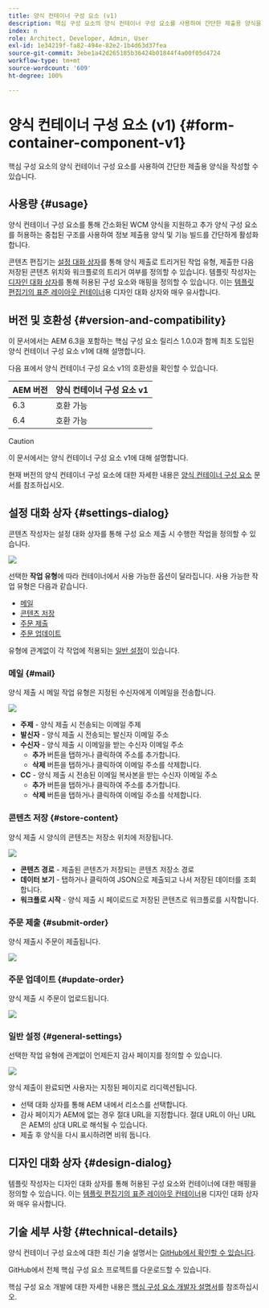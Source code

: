 ```yaml
---
title: 양식 컨테이너 구성 요소 (v1)
description: 핵심 구성 요소의 양식 컨테이너 구성 요소를 사용하여 간단한 제출용 양식을 작성할 수 있습니다.
index: n
role: Architect, Developer, Admin, User
exl-id: 1e34219f-fa82-494e-82e2-1b4d63d37fea
source-git-commit: 3ebe1a42d265185b36424b01844f4a00f05d4724
workflow-type: tm+mt
source-wordcount: '609'
ht-degree: 100%

---
```


# 양식 컨테이너 구성 요소 (v1) {#form-container-component-v1}

핵심 구성 요소의 양식 컨테이너 구성 요소를 사용하여 간단한 제출용 양식을 작성할 수 있습니다.

## 사용량 {#usage}

양식 컨테이너 구성 요소를 통해 간소화된 WCM 양식을 지원하고 추가 양식 구성 요소를 허용하는 중첩된 구조를 사용하여 정보 제출용 양식 및 기능 빌드를 간단하게 활성화합니다.

콘텐츠 편집기는 [설정 대화 상자](#settings-dialog)를 통해 양식 제출로 트리거된 작업 유형, 제출한 다음 저장된 콘텐츠 위치와 워크플로의 트리거 여부를 정의할 수 있습니다. 템플릿 작성자는 [디자인 대화 상자](#design-dialog)를 통해 허용된 구성 요소와 매핑을 정의할 수 있습니다. 이는 [템플릿 편집기의 표준 레이아웃 컨테이너](https://helpx.adobe.com/kr/experience-manager/6-4/sites/authoring/using/templates.html)용 디자인 대화 상자와 매우 유사합니다.

## 버전 및 호환성 {#version-and-compatibility}

이 문서에서는 AEM 6.3을 포함하는 핵심 구성 요소 릴리스 1.0.0과 함께 최초 도입된 양식 컨테이너 구성 요소 v1에 대해 설명합니다.

다음 표에서 양식 컨테이너 구성 요소 v1의 호환성을 확인할 수 있습니다.

| AEM 버전 | 양식 컨테이너 구성 요소 v1 |
|--- |--- |
| 6.3 | 호환 가능 |
| 6.4 | 호환 가능 |

>[!CAUTION]
>
>이 문서에서는 양식 컨테이너 구성 요소 v1에 대해 설명합니다.
>
>현재 버전의 양식 컨테이너 구성 요소에 대한 자세한 내용은 [양식 컨테이너 구성 요소](/help/components/forms/form-container.md) 문서를 참조하십시오.

## 설정 대화 상자 {#settings-dialog}

콘텐츠 작성자는 설정 대화 상자를 통해 구성 요소 제출 시 수행한 작업을 정의할 수 있습니다.

![](/help/assets/chlimage_1.png)

선택한 **작업 유형**&#x200B;에 따라 컨테이너에서 사용 가능한 옵션이 달라집니다. 사용 가능한 작업 유형은 다음과 같습니다.

* [메일](#mail)
* [콘텐츠 저장](#store-content)
* [주문 제출](#submit-order)
* [주문 업데이트](#update-order)

유형에 관계없이 각 작업에 적용되는 [일반 설정](#general-settings)이 있습니다.

### 메일 {#mail}

양식 제출 시 메일 작업 유형은 지정된 수신자에게 이메일을 전송합니다.

![](/help/assets/chlimage_1-1.png)

* **주제** - 양식 제출 시 전송되는 이메일 주제
* **발신자** - 양식 제출 시 전송되는 발신자 이메일 주소
* **수신자** - 양식 제출 시 이메일을 받는 수신자 이메일 주소
   * **추가** 버튼을 탭하거나 클릭하여 주소를 추가합니다.
   * **삭제** 버튼을 탭하거나 클릭하여 이메일 주소를 삭제합니다.
* **CC** - 양식 제출 시 전송된 이메일 복사본을 받는 수신자 이메일 주소
   * **추가** 버튼을 탭하거나 클릭하여 주소를 추가합니다.
   * **삭제** 버튼을 탭하거나 클릭하여 이메일 주소를 삭제합니다.

### 콘텐츠 저장 {#store-content}

양식 제출 시 양식의 콘텐츠는 저장소 위치에 저장됩니다.

![](/help/assets/chlimage_1-2.png)

* **콘텐츠 경로** - 제출된 콘텐츠가 저장되는 콘텐츠 저장소 경로
* **데이터 보기** - 탭하거나 클릭하여 JSON으로 제출되고 나서 저장된 데이터를 조회합니다.
* **워크플로 시작** - 양식 제출 시 페이로드로 저장된 콘텐츠로 워크플로를 시작합니다.

### 주문 제출 {#submit-order}

양식 제출시 주문이 제출됩니다.

![](/help/assets/chlimage_1-3.png)

### 주문 업데이트 {#update-order}

양식 제출 시 주문이 업로드됩니다.

![](/help/assets/chlimage_1-4.png)

### 일반 설정 {#general-settings}

선택한 작업 유형에 관계없이 언제든지 감사 페이지를 정의할 수 있습니다.

![](/help/assets/chlimage_1-5.png)

양식 제출이 완료되면 사용자는 지정된 페이지로 리디렉션됩니다.

* 선택 대화 상자를 통해 AEM 내에서 리소스를 선택합니다.
* 감사 페이지가 AEM에 없는 경우 절대 URL을 지정합니다. 절대 URL이 아닌 URL은 AEM의 상대 URL로 해석될 수 있습니다.
* 제출 후 양식을 다시 표시하려면 비워 둡니다.

## 디자인 대화 상자 {#design-dialog}

템플릿 작성자는 디자인 대화 상자를 통해 허용된 구성 요소와 컨테이너에 대한 매핑을 정의할 수 있습니다. 이는 [템플릿 편집기의 표준 레이아웃 컨테이너](https://helpx.adobe.com/kr/experience-manager/6-4/sites/authoring/using/templates.html#main-pars_title_1754153843)용 디자인 대화 상자와 매우 유사합니다.

## 기술 세부 사항 {#technical-details}

양식 컨테이너 구성 요소에 대한 최신 기술 설명서는 [GitHub에서 확인할 수 있습니다](https://github.com/adobe/aem-core-wcm-components/tree/master/content/src/content/jcr_root/apps/core/wcm/components/form/container/v1/container).

GitHub에서 전체 핵심 구성 요소 프로젝트를 다운로드할 수 있습니다.

핵심 구성 요소 개발에 대한 자세한 내용은 [핵심 구성 요소 개발자 설명서](/help/developing/overview.md)를 참조하십시오.
